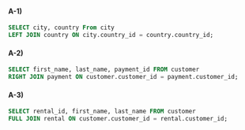 #### A-1)
```sql
SELECT city, country From city
LEFT JOIN country ON city.country_id = country.country_id;
```

#### A-2)
```sql
SELECT first_name, last_name, payment_id FROM customer
RIGHT JOIN payment ON customer.customer_id = payment.customer_id;
```

#### A-3)
```sql
SELECT rental_id, first_name, last_name FROM customer
FULL JOIN rental ON customer.customer_id = rental.customer_id;
```
